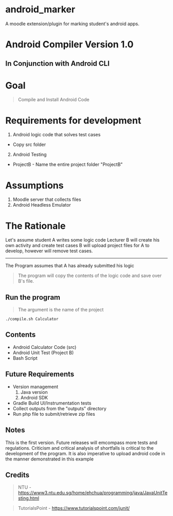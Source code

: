# android_marker
A moodle extension/plugin for marking student's android apps.

# Android Compiler Version 1.0

## In Conjunction with Android CLI

# Goal
> Compile and Install Android Code 

# Requirements for development
1. Android logic code that solves test cases
 * Copy src folder
2. Android Testing
 * ProjectB - Name the entire project folder "ProjectB"
 

# Assumptions
1. Moodle server that collects files
2. Android Headless Emulator

# The Rationale 
Let's assume student A writes some logic code
Lecturer B will create his own activity and create test cases
B will upload project files for A to develop, however will remove test cases.
***
The Program assumes that A has already submitted his logic

> The program will copy the contents of the logic code and save over B's file.


## Run the program
> The argument is the name of the project

`./compile.sh Calculator`

## Contents

* Android Calculator Code (src)
* Android Unit Test (Project B)
* Bash Script

## Future Requirements
* Version management
  1. Java version
  2. Android SDK
* Gradle Build UI/Instrumentation tests
* Collect outputs from the "outputs" directory
* Run php file to submit/retrieve zip files


## Notes
This is the first version. Future releases will emcompass more tests and regulations.
Criticism and critical analysis of shortfalls is critical to the development of the program.
It is also imperative to upload android code in the manner demonstrated in this example



## Credits 
> NTU - https://www3.ntu.edu.sg/home/ehchua/programming/java/JavaUnitTesting.html

> TutorialsPoint - https://www.tutorialspoint.com/junit/


